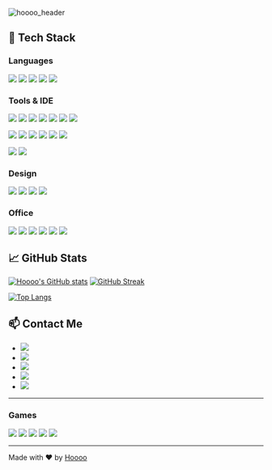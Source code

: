 ![hoooo_header](https://github.com/user-attachments/assets/67153d35-0b99-47b8-92dd-b8245ec12398)


<!--
## 🚀 About Me
안녕하세요! 저는 서울 소재 대학에서 전기정보공학과를 전공하고 있는 4학년 학생입니다. 기술과 혁신을 사랑하며, 프로그래밍과 디자인 씽킹에 깊은 관심을 가지고 있습니다.

- 🌐 LinkedIn: [Your LinkedIn](https://www.linkedin.com)
- 🐦 Twitter: [Your Twitter](https://twitter.com)
-->

## 💼 Tech Stack
### Languages
<img src="https://img.shields.io/badge/Python-14354C?style=for-the-badge&logo=python&logoColor=white"/></a>
<img src="https://img.shields.io/badge/C-00599C?style=for-the-badge&logo=c&logoColor=white"/></a>
<img src="https://img.shields.io/badge/C%2B%2B-00599C?style=for-the-badge&logo=c%2B%2B&logoColor=white"/></a>
<img src="https://img.shields.io/badge/Markdown-000000?style=for-the-badge&logo=markdown&logoColor=white"/></a>
<img src="https://img.shields.io/badge/Verilog-5B1E85?style=for-the-badge&logo=verilog&logoColor=white"/>

### Tools & IDE
<img src="https://img.shields.io/badge/GIT-E44C30?style=for-the-badge&logo=git&logoColor=white"/></a>
<img src="https://img.shields.io/badge/ModelSim-FFBB00?style=for-the-badge&logoColor=white"/>
<img src="https://img.shields.io/badge/Quartus-0078D4?style=for-the-badge&logo=intel&logoColor=white"/>
<img src="https://img.shields.io/badge/Vivado-FF8800?style=for-the-badge&logo=xilinx&logoColor=white"/>
<img src="https://img.shields.io/badge/Matlab-0076A8?style=for-the-badge&logo=mathworks&logoColor=white"/>
<img src="https://img.shields.io/badge/Arduino-00979D?style=for-the-badge&logo=Arduino&logoColor=white"/></a>
<img src="https://img.shields.io/badge/Raspberry%20Pi-A22846?style=for-the-badge&logo=Raspberry%20Pi&logoColor=white"/></a>

<img src="https://img.shields.io/badge/Android_Studio-3DDC84?style=for-the-badge&logo=android-studio&logoColor=white"/></a>
<img src="https://img.shields.io/badge/Arduino_IDE-00979D?style=for-the-badge&logo=arduino&logoColor=white"/></a>
<img src="https://img.shields.io/badge/Colab-F9AB00?style=for-the-badge&logo=googlecolab&color=525252"/></a>
<img src="https://img.shields.io/badge/sublime_text-%23575757.svg?&style=for-the-badge&logo=sublime-text&logoColor=important"/></a>
<img src="https://img.shields.io/badge/Visual_Studio-5C2D91?style=for-the-badge&logo=visual%20studio&logoColor=white"/></a>
<img src="https://img.shields.io/badge/Visual_Studio_Code-0078D4?style=for-the-badge&logo=visual%20studio%20code&logoColor=white"/></a>


<img src="https://img.shields.io/badge/Windows-0078D6?style=for-the-badge&logo=windows&logoColor=white"/></a>
<img src="https://img.shields.io/badge/Linux-FCC624?style=for-the-badge&logo=linux&logoColor=black"/></a>


### Design
<img src="https://img.shields.io/badge/Adobe%20Creative%20Cloud-DA1F26?style=for-the-badge&logo=Adobe%20Creative%20Cloud&logoColor=white"/></a>
<img src="https://img.shields.io/badge/Adobe%20Photoshop-31A8FF?style=for-the-badge&logo=Adobe%20Photoshop&logoColor=black"/></a>
<img src="https://img.shields.io/badge/Figma-F24E1E?style=for-the-badge&logo=figma&logoColor=white"/></a>
<img src="https://img.shields.io/badge/Canva-%2300C4CC.svg?&style=for-the-badge&logo=Canva&logoColor=white"/></a>

### Office
<img src="https://img.shields.io/badge/Google%20Sheets-34A853?style=for-the-badge&logo=google-sheets&logoColor=white"/></a>
<img src="https://img.shields.io/badge/Microsoft_Access-A4373A?style=for-the-badge&logo=microsoft-access&logoColor=white"/></a>
<img src="https://img.shields.io/badge/Microsoft_Excel-217346?style=for-the-badge&logo=microsoft-excel&logoColor=white"/></a>
<img src="https://img.shields.io/badge/Microsoft_Office-D83B01?style=for-the-badge&logo=microsoft-office&logoColor=white"/></a>
<img src="https://img.shields.io/badge/Microsoft_PowerPoint-B7472A?style=for-the-badge&logo=microsoft-powerpoint&logoColor=white"/></a>
<img src="https://img.shields.io/badge/Notion-000000?style=for-the-badge&logo=notion&logoColor=white"/></a>




## 📈 GitHub Stats
[![Hoooo's GitHub stats](https://github-readme-stats.vercel.app/api?username=foodinsect&show_icons=true&theme=dracula&rank_icon=github)](https://github.com/foodinsect/github-readme-stats)
<a href="https://git.io/streak-stats"><img src="https://streak-stats.demolab.com?user=foodinsect&theme=dracula" alt="GitHub Streak" /></a>

[![Top Langs](https://github-readme-stats.vercel.app/api/top-langs/?username=foodinsect&hide=assembly&layout=donut)](https://github.com/foodinsect/github-readme-stats)

## 📫 Contact Me
- <a href="https://mail.google.com/mail/?view=cm&fs=1&to=opqrs0422@gmail.com"><img src="https://img.shields.io/badge/Gmail-D14836?style=for-the-badge&logo=gmail&logoColor=white"/></a>
- <a href="https://discord.gg/bEHn9wfU2B"><img src="https://img.shields.io/badge/Discord-7289DA?style=for-the-badge&logo=discord&logoColor=white"/></a>
- <a href="https://www.instagram.com/long_minjin/"><img src="https://img.shields.io/badge/Instagram-E4405F?style=for-the-badge&logo=instagram&logoColor=white"/></a>
- <a href="https://www.youtube.com/channel/UCoN_x2OV-ufG7FLpuGdG6sA/"><img src="https://img.shields.io/badge/YouTube-FF0000?style=for-the-badge&logo=youtube&logoColor=white"/></a>
- <a href="https://github.com/foodinsect"><img src="https://img.shields.io/badge/GitHub-100000?style=for-the-badge&logo=github&logoColor=white"/></a>


---



### Games
<img src="https://img.shields.io/badge/Riot_Games-D32936?style=for-the-badge&logo=riot-games&logoColor=white"/></a>
<img src="https://img.shields.io/badge/Steam-000000?style=for-the-badge&logo=steam&logoColor=white"/></a>
<img src="https://img.shields.io/badge/Origin-148EFF?style=for-the-badge&logo=origin&logoColor=white"/></a>
<img src="https://img.shields.io/badge/Epic%20Games-313131?style=for-the-badge&logo=Epic%20Games&logoColor=white"/></a>
<img src="https://img.shields.io/badge/Battle.net-000?style=for-the-badge&logo=battle.net&logoColor=148EFF"/></a>

---
Made with ❤️ by [Hoooo](https://github.com/foodinsect)


<!-- 
<img src="https://img.shields.io/badge/Made%20with-Vivado-Green?style=for-the-badge&logo=vivado"/></a>

http://ForTheBadge.com/images/badges/made-with-python.svg
https://img.shields.io/badge/Made%20with-Markdown-1f425f.svg

<img src="https://img.shields.io/badge/Made%20with-Vivado-Green?style=for-the-badge&logo=vivado"/></a>

<img src="https://img.shields.io/badge/Made%20with-Vivado-Green?style=for-the-badge&logo=vivado"/></a>


-->
